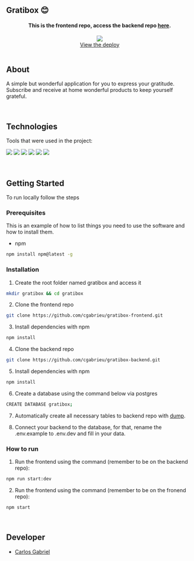 ## Gratibox 😊

<div align="center">
  <h4>This is the frontend repo, access the backend repo <a href="https://github.com/cgabrieu/gratibox-backend">here</a>.</h4>
  <a href="https://gratibox-f.vercel.app">
    <img src="https://user-images.githubusercontent.com/25062334/144354678-760db174-fabb-41d1-a997-db36a92d044b.gif">
  </a>
    <br />
    <a href="https://gratibox-f.vercel.app">View the deploy</a>
    <br />
</div>
  
<br/>

## About

A simple but wonderful application for you to express your gratitude. Subscribe and receive at home wonderful products to keep yourself grateful.
    
<br/>

## Technologies

Tools that were used in the project:
<p>
  <img src='https://img.shields.io/badge/React-000000?style=for-the-badge&logo=react&logoColor=white'>
  <img src='https://img.shields.io/badge/styled--components-000000?style=for-the-badge&logo=styled-components&logoColor=white'>
  <img src='https://img.shields.io/badge/eslint-000000?style=for-the-badge&logo=eslint&logoColor=white'>
  <img src='https://img.shields.io/badge/npm-000000?style=for-the-badge&logo=npm&logoColor=white'>
  <img src='https://img.shields.io/badge/Cypress-000000?style=for-the-badge&logo=cypress&logoColor=white'>
  <img src='https://img.shields.io/badge/Vercel-000000?style=for-the-badge&logo=vercel&logoColor=white'>
</p>
  
<br/>

## Getting Started

To run locally follow the steps

### Prerequisites

This is an example of how to list things you need to use the software and how to install them.
* npm
```sh
npm install npm@latest -g
```

### Installation

1. Create the root folder named gratibox and access it
```sh
mkdir gratibox && cd gratibox
```
2. Clone the frontend repo
```sh
git clone https://github.com/cgabrieu/gratibox-frontend.git
```
3. Install dependencies with npm
```sh
npm install
```
4. Clone the backend repo
```sh
git clone https://github.com/cgabrieu/gratibox-backend.git
```
5. Install dependencies with npm
```sh
npm install
```
6. Create a database using the command below via postgres
```sh
CREATE DATABASE gratibox;
```
7. Automatically create all necessary tables to backend repo with <a href="https://github.com/cgabrieu/gratibox-backend/blob/main/dump.sql">dump</a>. 

8. Connect your backend to the database, for that, rename the .env.example to .env.dev and fill in your data.

### How to run

1. Run the frontend using the command (remember to be on the backend repo): 
```sh
npm run start:dev
```
2. Run the frontend using the command (remember to be on the fronend repo): 
```sh
npm start
```
  
<br/>

## Developer

* [Carlos Gabriel](https://github.com/cgabrieu)

